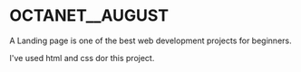 # OCTANET__AUGUST
A Landing page is one of the best web development projects for beginners.




I've used html and css dor this project.
